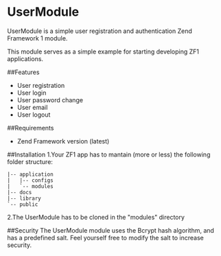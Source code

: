 UserModule
======

UserModule is a simple user registration and authentication Zend Framework 1 module.

This module serves as a simple example for starting developing ZF1 applications.

##Features
* User registration
* User login
* User password change
* User email
* User logout

##Requirements
- Zend Framework version (latest)

##Installation
  1.Your ZF1 app has to mantain (more or less) the following folder structure:
```
|-- application
|   |-- configs
|   `-- modules
|-- docs
|-- library
`-- public
```
  2.The UserModule has to be cloned in the "modules" directory

##Security
The UserModule module uses the Bcrypt hash algorithm, and has a predefined salt. Feel yourself free to modify the salt to increase security.
